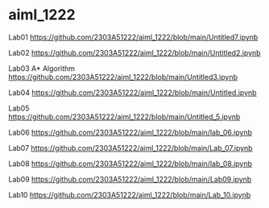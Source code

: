 # aiml_1222
Lab01 https://github.com/2303A51222/aiml_1222/blob/main/Untitled7.ipynb

Lab02 https://github.com/2303A51222/aiml_1222/blob/main/Untitled2.ipynb
 
Lab03 A* Algorithm https://github.com/2303A51222/aiml_1222/blob/main/Untitled3.ipynb

Lab04 https://github.com/2303A51222/aiml_1222/blob/main/Untitled.ipynb

Lab05 https://github.com/2303A51222/aiml_1222/blob/main/Untitled_5.ipynb

Lab06 https://github.com/2303A51222/aiml_1222/blob/main/lab_06.ipynb

Lab07 https://github.com/2303A51222/aiml_1222/blob/main/Lab_07.ipynb

Lab08 https://github.com/2303A51222/aiml_1222/blob/main/lab_08.ipynb

Lab09 https://github.com/2303A51222/aiml_1222/blob/main/Lab09.ipynb

Lab10 https://github.com/2303A51222/aiml_1222/blob/main/Lab_10.ipynb
